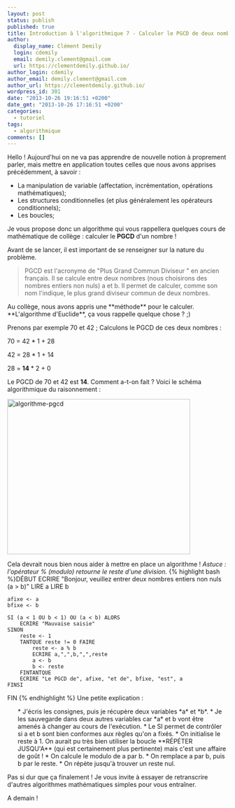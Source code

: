 ```yaml
---
layout: post
status: publish
published: true
title: Introduction à l'algorithmique 7 - Calculer le PGCD de deux nombres
author:
  display_name: Clément Demily
  login: cdemily
  email: demily.clement@gmail.com
  url: https://clementdemily.github.io/
author_login: cdemily
author_email: demily.clement@gmail.com
author_url: https://clementdemily.github.io/
wordpress_id: 301
date: "2013-10-26 19:16:51 +0200"
date_gmt: "2013-10-26 17:16:51 +0200"
categories:
  - tutoriel
tags:
  - algorithmique
comments: []
---
```


Hello ! Aujourd'hui on ne va pas apprendre de nouvelle notion à proprement parler, mais mettre en application toutes celles que nous avons apprises précédemment, à savoir :

- La manipulation de variable (affectation, incrémentation, opérations mathématiques);
- Les structures conditionnelles (et plus généralement les opérateurs conditionnels);
- Les boucles;

Je vous propose donc un algorithme qui vous rappellera quelques cours de mathématique de collège : calculer le **PGCD** d'un nombre !

Avant de se lancer, il est important de se renseigner sur la nature du problème.

<blockquote>
PGCD est l'acronyme de "Plus Grand Commun Diviseur " en ancien français. Il se calcule entre deux nombres (nous choisirons des nombres entiers non nuls)  a et b. Il permet de calculer, comme son nom l'indique, le plus grand diviseur commun de deux nombres.</blockquote>
Au collège, nous avons appris une **méthode** pour le calculer. **L'algorithme d'Euclide**, ça vous rappelle quelque chose ? ;)

Prenons par exemple 70 et 42 ; Calculons le PGCD de ces deux nombres :

70 = 42 \* 1 + 28

42 = 28 \* 1 + 14

28 = **14** \* 2 + 0

Le PGCD de 70 et 42 est **14**. Comment a-t-on fait ? Voici le schéma algorithmique du raisonnement :

<a href="{{ site.base_url }}/img/2013/10/PGCD.png"><img class="aligncenter size-full wp-image-302" alt="algorithme-pgcd" src="{{ site.base_url }}/img/2013/10/PGCD.png" width="418" height="355" /></a>

Cela devrait nous bien nous aider à mettre en place un algorithme ! _Astuce : l'opérateur % (modulo) retourne le reste d'une division._
{% highlight bash %}DÉBUT
ECRIRE "Bonjour, veuillez entrer deux nombres entiers non nuls (a > b)"
LIRE a
LIRE b

    afixe <- a
    bfixe <- b

    SI (a < 1 OU b < 1) OU (a < b) ALORS
        ECRIRE "Mauvaise saisie"
    SINON
        reste <- 1
        TANTQUE reste != 0 FAIRE
            reste <- a % b
            ECRIRE a,",",b,",",reste
            a <- b
            b <- reste
        FINTANTQUE
        ECRIRE "Le PGCD de", afixe, "et de", bfixe, "est", a
    FINSI

FIN
{% endhighlight %}
Une petite explication :

<ol>
 * J'écris les consignes, puis je récupère deux variables *a* et *b*.
 * Je les sauvegarde dans deux autres variables car *a* et b vont être amenés à changer au cours de l'exécution.
 * Le SI permet de contrôler si a et b sont bien conformes aux règles qu'on a fixés.
 * On initialise le reste à 1. On aurait pu très bien utiliser la boucle **RÉPÉTER JUSQU'A** (qui est certainement plus pertinente) mais c'est une affaire de go&ucirc;t !
 * On calcule le modulo de a par b.
 * On remplace a par b, puis b par le reste.
 * On répète jusqu'à trouver un reste nul.
</ol>
Pas si dur que ça finalement ! Je vous invite à essayer de retranscrire d'autres algorithmes mathématiques simples pour vous entraîner.

A demain !
